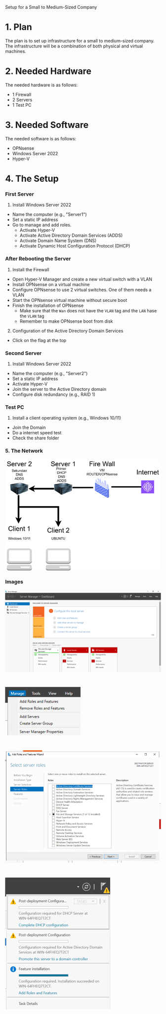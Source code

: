 Setup for a Small to Medium-Sized Company

# 1. Plan

The plan is to set up infrastructure for a small to medium-sized company.
The infrastructure will be a combination of both physical and virtual machines.

# 2. Needed Hardware

The needed hardware is as follows:

* 1 Firewall
* 2 Servers
* 1 Test PC

# 3. Needed Software

The needed software is as follows:

* OPNsense
* Windows Server 2022
* Hyper-V

# 4. The Setup

### First Server

1. Install Windows Server 2022
 * Name the computer (e.g., "Server1")
 * Set a static IP address
* Go to manage and add roles.
    * Activate Hyper-V
    * Activate Active Directory Domain Services (ADDS)
    * Activate Domain Name System (DNS)
    * Activate Dynamic Host Configuration Protocol (DHCP)

### After Rebooting the Server

1. Install the Firewall
 * Open Hyper-V Manager and create a new virtual switch with a VLAN
 * Install OPNsense on a virtual machine
 * Configure OPNsense to use 2 virtual switches. One of them needs a VLAN
 * Start the OPNsense virtual machine without secure boot
 * Finish the installation of OPNsense
    * Make sure that the `Wan` does not have the `VLAN` tag and the `LAN`  hase the `VLAN` tag
	* Remember to make OPNsense boot from disk 
  
2. Configuration of the Active Directory Domain Services
 * Click on the flag at the top 

### Second Server

1. Install Windows Server 2022
 * Name the computer (e.g., "Server2")
 * Set a static IP address
 * Activate Hyper-V
 * Join the server to the Active Directory domain
 * Configure disk redundancy (e.g., RAID 1)

### Test PC

1. Install a client operating system (e.g., Windows 10/11)
 * Join the Domain
 * Do a internet speed test
 * Check the share folder




### 5.  The Network 



<img src="Images/Nettverk.png" width="700px"> 


### Images 

![Dashboard](./Images/Start.png)

<br>

![Adding roles button](./Images/Roles.png)

<br>

![Selecting servises](./Images/Rolesselect.png)

<br>

![](./Images/Configur.png)